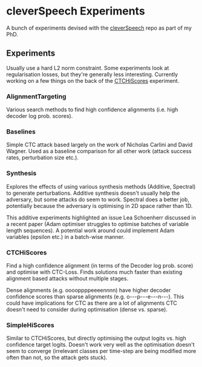 # cleverSpeech Experiments

A bunch of experiments devised with the [cleverSpeech](https://github.com/dijksterhuis/cleverSpeech) 
repo as part of my PhD.

## Experiments

Usually use a hard L2 norm constraint. Some experiments look at regularisation losses, but they're
generally less interesting. Currently working on a few things on the back of the
[CTCHiScores](https://github.com/dijksterhuis/cleverSpeechExperiments#ctchiscores) experiment.

### AlignmentTargeting
Various search methods to find high confidence alignments (i.e. high decoder log prob. scores).

### Baselines
Simple CTC attack based largely on the work of Nicholas Carlini and David Wagner. Used as a baseline
comparison for all other work (attack success rates, perturbation size etc.).

### Synthesis
Explores the effects of using various synthesis methods (Additive, Spectral) to generate
perturbations. Additive synthesis doesn't usually help the adversary, but some attacks do seem to
work. Spectral does a better job, potentially because the adversary is optimising in 2D space rather
than 1D.

This additive experiments highlighted an issue Lea Schoenherr discussed in a recent paper (Adam
optimiser struggles to optimise batches of variable length sequences). A potential work around could
implement Adam variables (epsilon etc.) in a batch-wise manner.

### CTCHiScores
Find a high confidence alignment (in terms of the Decoder log prob. score) and optimise with
CTC-Loss. Finds solutions much faster than existing alignment based attacks without multiple stages.

Dense alignments (e.g. ooooppppeeeennnn) have higher decoder confidence scores than sparse
alignments (e.g. o---p---e---n---). This could have implications for CTC as there are a lot of
alignments CTC doesn't need to consider during optimisation (dense vs. sparse).

### SimpleHiScores
Similar to CTCHiScores, but directly optimising the output logits vs. high confidence target logits.
Doesn't work very well as the optimisation doesn't seem to converge (irrelevant classes per
time-step are being modified more often than not, so the attack gets stuck).




